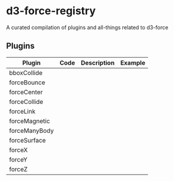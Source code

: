 # d3-force-registry
A curated compilation of plugins and all-things related to d3-force

## Plugins

| Plugin | Code | Description | Example |
|---|---|---|---|
| bboxCollide |
| forceBounce |
| forceCenter |
| forceCollide |
| forceLink |
| forceMagnetic |
| forceManyBody |
| forceSurface |
| forceX |
| forceY |
| forceZ |
